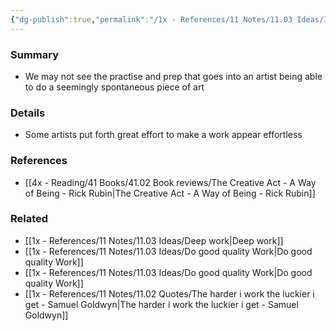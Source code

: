 ```yaml
---
{"dg-publish":true,"permalink":"/1x - References/11 Notes/11.03 Ideas/It may take a lot of work to make something appear sponteneous/","title":"It may take a lot of work to make something appear sponteneous","noteIcon":""}
---
```



### Summary
- We may not see the practise and prep that goes into an artist being able to do a seemingly spontaneous piece of art

### Details
- Some artists put forth great effort to make a work appear effortless

### References
- [[4x - Reading/41 Books/41.02 Book reviews/The Creative Act - A Way of Being - Rick Rubin\|The Creative Act - A Way of Being - Rick Rubin]]

### Related
- [[1x - References/11 Notes/11.03 Ideas/Deep work\|Deep work]]
- [[1x - References/11 Notes/11.03 Ideas/Do good quality Work\|Do good quality Work]]
- [[1x - References/11 Notes/11.03 Ideas/Do good quality Work\|Do good quality Work]]
- [[1x - References/11 Notes/11.02 Quotes/The harder i work the luckier i get - Samuel Goldwyn\|The harder i work the luckier i get - Samuel Goldwyn]]